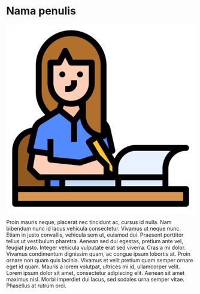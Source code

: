 # Nama penulis

![logo](../_media/author.svg ':size=20%')

Proin mauris neque, placerat nec tincidunt ac, cursus id nulla. Nam bibendum nunc id lacus vehicula consectetur. Vivamus ut neque nunc. Etiam in justo convallis, vehicula sem ut, euismod dui. Praesent porttitor tellus ut vestibulum pharetra. Aenean sed dui egestas, pretium ante vel, feugiat justo. Integer vehicula vulputate erat sed viverra. Cras a mi dolor. Vivamus condimentum dignissim quam, ac congue ipsum lobortis at. Proin ornare non quam quis lacinia. Vivamus et velit pretium quam semper ornare eget id quam. Mauris a lorem volutpat, ultrices mi id, ullamcorper velit. Lorem ipsum dolor sit amet, consectetur adipiscing elit. Aenean sit amet maximus nisl. Morbi imperdiet dui lacus, sed sodales urna semper vitae. Phasellus at rutrum orci. 
